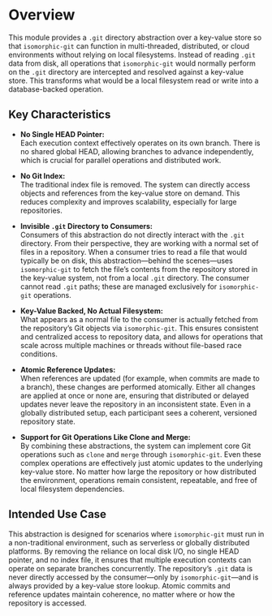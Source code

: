 # Overview

This module provides a `.git` directory abstraction over a key-value store so
that `isomorphic-git` can function in multi-threaded, distributed, or cloud
environments without relying on local filesystems. Instead of reading `.git`
data from disk, all operations that `isomorphic-git` would normally perform on
the `.git` directory are intercepted and resolved against a key-value store.
This transforms what would be a local filesystem read or write into a
database-backed operation.

## Key Characteristics

- **No Single HEAD Pointer:**\
  Each execution context effectively operates on its own branch. There is no
  shared global HEAD, allowing branches to advance independently, which is
  crucial for parallel operations and distributed work.

- **No Git Index:**\
  The traditional index file is removed. The system can directly access objects
  and references from the key-value store on demand. This reduces complexity and
  improves scalability, especially for large repositories.

- **Invisible `.git` Directory to Consumers:**\
  Consumers of this abstraction do not directly interact with the `.git`
  directory. From their perspective, they are working with a normal set of files
  in a repository. When a consumer tries to read a file that would typically be
  on disk, this abstraction—behind the scenes—uses `isomorphic-git` to fetch the
  file’s contents from the repository stored in the key-value system, not from a
  local `.git` directory. The consumer cannot read `.git` paths; these are
  managed exclusively for `isomorphic-git` operations.

- **Key-Value Backed, No Actual Filesystem:**\
  What appears as a normal file to the consumer is actually fetched from the
  repository’s Git objects via `isomorphic-git`. This ensures consistent and
  centralized access to repository data, and allows for operations that scale
  across multiple machines or threads without file-based race conditions.

- **Atomic Reference Updates:**\
  When references are updated (for example, when commits are made to a branch),
  these changes are performed atomically. Either all changes are applied at once
  or none are, ensuring that distributed or delayed updates never leave the
  repository in an inconsistent state. Even in a globally distributed setup,
  each participant sees a coherent, versioned repository state.

- **Support for Git Operations Like Clone and Merge:**\
  By combining these abstractions, the system can implement core Git operations
  such as `clone` and `merge` through `isomorphic-git`. Even these complex
  operations are effectively just atomic updates to the underlying key-value
  store. No matter how large the repository or how distributed the environment,
  operations remain consistent, repeatable, and free of local filesystem
  dependencies.

## Intended Use Case

This abstraction is designed for scenarios where `isomorphic-git` must run in a
non-traditional environment, such as serverless or globally distributed
platforms. By removing the reliance on local disk I/O, no single HEAD pointer,
and no index file, it ensures that multiple execution contexts can operate on
separate branches concurrently. The repository’s `.git` data is never directly
accessed by the consumer—only by `isomorphic-git`—and is always provided by a
key-value store lookup. Atomic commits and reference updates maintain coherence,
no matter where or how the repository is accessed.
